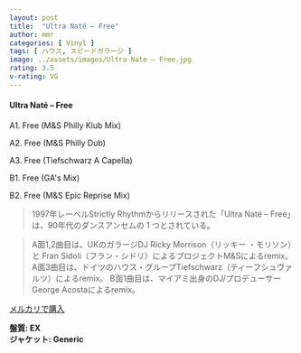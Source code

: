 ```yaml
---
layout: post
title:  "Ultra Naté – Free"
author: mmr
categories: [ Vinyl ]
tags: [ ハウス, スピードガラージ ]
image: ../assets/images/Ultra Nate – Free.jpg
rating: 3.5
v-rating: VG
---
```


#### Ultra Naté – Free

A1. Free (M&S Philly Klub Mix)

A2. Free (M&S Philly Dub)

A3. Free (Tiefschwarz A Capella)

B1. Free (GA's Mix)

B2. Free (M&S Epic Reprise Mix)

> 1997年レーベルStrictly Rhythmからリリースされた「Ultra Naté – Free」は、90年代のダンスアンセムの 1 つとされている。

> A面1,2曲目は、UKのガラージDJ Ricky Morrison（リッキー ・モリソン）と Fran Sidoli（フラン・シドリ）によるプロジェクトM&Sによるremix。
> A面3曲目は、ドイツのハウス・グループTiefschwarz（ティーフシュヴァルツ）によるremix。
> B面1曲目は、マイアミ出身のDJ/プロデューサーGeorge Acostaによるremix。

[メルカリで購入](https://jp.mercari.com/item/m11492188360)

<div class="mt-4 mb-4 d-flex align-items-center">
<strong class="mr-1">盤質: EX</strong>
</div>
<div class="mt-4 mb-4 d-flex align-items-center">
<strong class="mr-1">ジャケット: Generic</strong>
</div>
